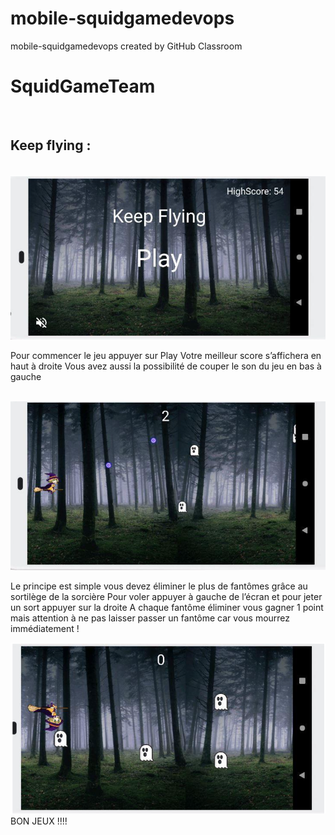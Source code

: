 # mobile-squidgamedevops
mobile-squidgamedevops created by GitHub Classroom
                 <br/>
                 <h1> __SquidGameTeam__ </h1>
                 <br/>
                 <h2> __Keep flying__ : </h2>
          <br/>
         ![](Capture1.png)
      <br/>
     <p> Pour commencer le jeu appuyer sur Play
     Votre meilleur score s’affichera en haut à droite
     Vous avez aussi la possibilité de couper le son du jeu en bas à gauche <p>
        <br/>
        ![](Capture2.png)
        <br/>
    <p> Le principe est simple vous devez éliminer le plus de fantômes grâce au sortilège de la sorcière Pour voler appuyer 
     à gauche de l’écran et pour jeter un sort appuyer sur la droite
     A chaque fantôme éliminer vous gagner 1 point mais attention à ne pas laisser passer un fantôme car vous mourrez immédiatement !</p>
       ![](Capture3.png)
     BON JEUX !!!!
